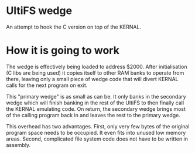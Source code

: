 UltiFS wedge
============

An attempt to hook the C version on top of the KERNAL.

# How it is going to work

The wedge is effectively being loaded to address $2000.
After initialisation (C libs are being used) it copies
itself to other RAM banks to operate from there, leaving
only a small piece of wedge code that will divert KERNAL
calls for the next program on exit.

This "primary wedge" is as small as can be.  It only
banks in the secondary wedge which will finish banking
in the rest of the UltiFS to then finally call the
KERNAL emulating code.  On return, the secondary wedge
brings most of the calling program back in and leaves
the rest to the primary wedge.

This overhead has two advantages.  First, only very few
bytes of the original program space needs to be occupied.
It even fits into unused low memory areas.  Second,
complicated file system code does not have to be written
in assembly.
